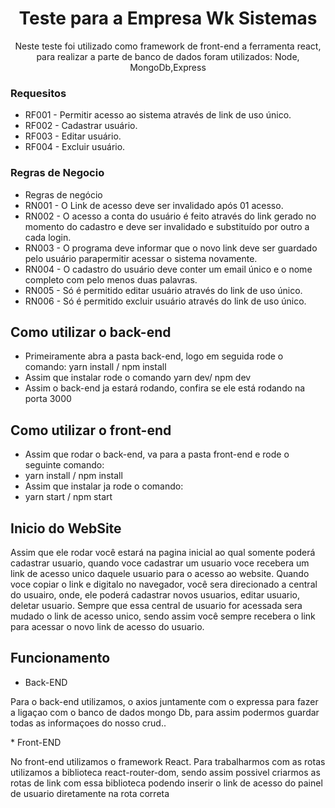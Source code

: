 <h1 align="center">Teste para a Empresa Wk Sistemas</h1>

<p align="center">Neste teste foi utilizado como framework de front-end a ferramenta react, para realizar a parte de banco de dados foram utilizados: Node, MongoDb,Express</p>

### Requesitos
* RF001 - Permitir acesso ao sistema através de link de uso único.
* RF002 - Cadastrar usuário.
* RF003 - Editar usuário.
* RF004 - Excluir usuário.

### Regras de Negocio
* Regras de negócio
* RN001 - O Link de acesso deve ser invalidado após 01 acesso.
* RN002 - O acesso a conta do usuário é feito através do link gerado no momento do cadastro e deve ser invalidado e substituído por outro a cada login.
* RN003 - O programa deve informar que o novo link deve ser guardado pelo usuário parapermitir acessar o sistema novamente.
* RN004 - O cadastro do usuário deve conter um email único e o nome completo com pelo menos duas palavras.
* RN005 - Só é permitido editar usuário através do link de uso único.
* RN006 - Só é permitido excluir usuário através do link de uso único.


## Como utilizar o back-end
* Primeiramente abra a pasta back-end, logo em seguida rode o comando: yarn install / npm install
* Assim que instalar rode o comando yarn dev/ npm dev
* Assim o back-end ja estará rodando, confira se ele está rodando na porta 3000

## Como utilizar o front-end
* Assim que rodar o back-end, va para a pasta front-end e rode o seguinte comando:
* yarn install / npm install
* Assim que instalar ja rode o comando:
* yarn start / npm start

## Inicio do WebSite
<p>Assim que ele rodar você estará na pagina inicial ao qual somente poderá cadastrar usuario, quando voce cadastrar um usuario voce recebera um link de acesso unico daquele usuario para o acesso ao website. Quando voce copiar o link e digitalo no navegador, você sera direcionado a central do usuairo, onde, ele poderá cadastrar novos usuarios, editar usuario, deletar usuario. Sempre que essa central de usuario for acessada sera mudado o link de acesso unico, sendo assim você sempre recebera o link para acessar o novo link de acesso do usuario.</p>

## Funcionamento
* Back-END
<p>Para o back-end utilizamos, o axios juntamente com o expressa para fazer a ligaçao com o banco de dados mongo Db, para assim podermos guardar todas as informaçoes do nosso crud..</p>
* Front-END
<p>No front-end utilizamos o framework React. Para trabalharmos com as rotas utilizamos a biblioteca react-router-dom, sendo assim possivel criarmos as rotas de link com essa biblioteca podendo inserir o link de acesso do painel de usuario diretamente na rota correta</p>
